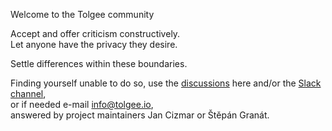 Welcome to the Tolgee community

Accept and offer criticism constructively. \
Let anyone have the privacy they desire.

Settle differences within these boundaries.

Finding yourself unable to do so, use the
[discussions](https://github.com/tolgee/tolgee-platform/discussions) here and/or the [Slack channel](https://tolgeecommunity.slack.com/join/shared_invite/zt-195isb5u8-_RcSRgVJfvgsPpOBIok~IQ#/shared-invite/email), \
or if needed e-mail info@tolgee.io, \
answered by project maintainers Jan Cizmar or Štěpán Granát.

